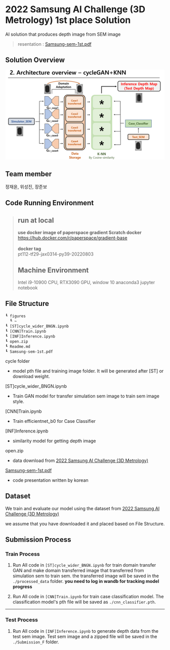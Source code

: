 # 2022 Samsung AI Challenge (3D Metrology) 1st place Solution
AI solution that produces depth image from SEM image

> resentation : [Samsung-sem-1st.pdf](./Samsung-sem-1st.pdf)

## Solution Overview
![overview image](./figures/overview.png)

## Team member
정재윤, 위성진, 장준보

## Code Running Environment
> ## run at local
> **use docker image of paperspace gradient Scratch docker**
> https://hub.docker.com/r/paperspace/gradient-base \
> \
> **docker tag** \
> pt112-tf29-jax0314-py39-20220803
> ## Machine Environment
> Intel i9-10900 CPU, RTX3090 GPU, window 10 anaconda3 jupyter notebook

## File Structure
```
┖ figures
  ┖ ~
┖ [ST]cycle_wider_BNGN.ipynb
┖ [CNN]Train.ipynb
┖ [INF]Inference.ipynb
┖ open.zip
┖ Readme.md
┖ Samsung-sem-1st.pdf
```

cycle folder
- model pth file and training image folder. It will be generated after [ST] or download weight.

[ST]cycle_wider_BNGN.ipynb 
- Train GAN model for transfer simulation sem image to train sem image style.

[CNN]Train.ipynb 
- Train efficientnet_b0 for Case Classifier

[INF]Inference.ipynb 
- similarity model for getting depth image

open.zip 
- data download from [2022 Samsung AI Challenge (3D Metrology)](https://dacon.io/competitions/official/235954/data)

[Samsung-sem-1st.pdf](./Samsung-sem-1st.pdf)
- code presentation written by korean

## Dataset
We train and evaluate our model using the dataset from [2022 Samsung AI Challenge (3D Metrology)](https://dacon.io/competitions/official/235954/data)

we assume that you have downloaded it and placed based on File Structure.

## Submission Process
### Train Process
1. Run All code in `[ST]cycle_wider_BNGN.ipynb` for train domain transfer GAN and make domain transferred image that transferred from simulation sem to train sem. the transferred image will be saved in the `./processed_data` folder. **you need to log in wandb for tracking model progress**

2. Run All code in `[CNN]Train.ipynb` for train case classification model. The classification model's pth file will be saved as `./cnn_classifier.pth`.
***
### Test Process
1. Run All code in `[INF]Inference.ipynb` to generate depth data from the test sem image. Test sem image and a zipped file will be saved in the `./Submission_F` folder.
